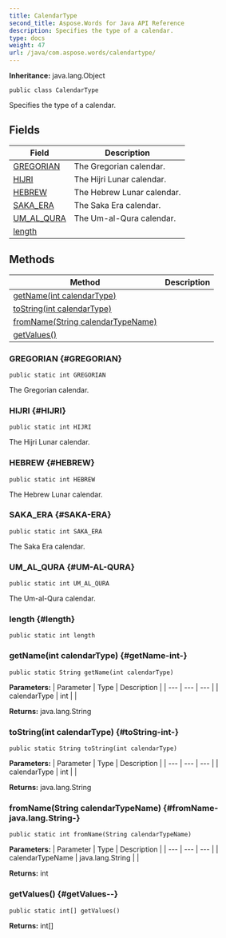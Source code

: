 ```yaml
---
title: CalendarType
second_title: Aspose.Words for Java API Reference
description: Specifies the type of a calendar.
type: docs
weight: 47
url: /java/com.aspose.words/calendartype/
---
```


**Inheritance:**
java.lang.Object
```
public class CalendarType
```

Specifies the type of a calendar.
## Fields

| Field | Description |
| --- | --- |
| [GREGORIAN](#GREGORIAN) | The Gregorian calendar. |
| [HIJRI](#HIJRI) | The Hijri Lunar calendar. |
| [HEBREW](#HEBREW) | The Hebrew Lunar calendar. |
| [SAKA_ERA](#SAKA-ERA) | The Saka Era calendar. |
| [UM_AL_QURA](#UM-AL-QURA) | The Um-al-Qura calendar. |
| [length](#length) |  |
## Methods

| Method | Description |
| --- | --- |
| [getName(int calendarType)](#getName-int-) |  |
| [toString(int calendarType)](#toString-int-) |  |
| [fromName(String calendarTypeName)](#fromName-java.lang.String-) |  |
| [getValues()](#getValues--) |  |
### GREGORIAN {#GREGORIAN}
```
public static int GREGORIAN
```


The Gregorian calendar.

### HIJRI {#HIJRI}
```
public static int HIJRI
```


The Hijri Lunar calendar.

### HEBREW {#HEBREW}
```
public static int HEBREW
```


The Hebrew Lunar calendar.

### SAKA_ERA {#SAKA-ERA}
```
public static int SAKA_ERA
```


The Saka Era calendar.

### UM_AL_QURA {#UM-AL-QURA}
```
public static int UM_AL_QURA
```


The Um-al-Qura calendar.

### length {#length}
```
public static int length
```


### getName(int calendarType) {#getName-int-}
```
public static String getName(int calendarType)
```




**Parameters:**
| Parameter | Type | Description |
| --- | --- | --- |
| calendarType | int |  |

**Returns:**
java.lang.String
### toString(int calendarType) {#toString-int-}
```
public static String toString(int calendarType)
```




**Parameters:**
| Parameter | Type | Description |
| --- | --- | --- |
| calendarType | int |  |

**Returns:**
java.lang.String
### fromName(String calendarTypeName) {#fromName-java.lang.String-}
```
public static int fromName(String calendarTypeName)
```




**Parameters:**
| Parameter | Type | Description |
| --- | --- | --- |
| calendarTypeName | java.lang.String |  |

**Returns:**
int
### getValues() {#getValues--}
```
public static int[] getValues()
```




**Returns:**
int[]
